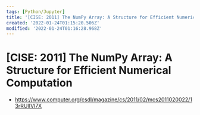 ```yaml
---
tags: [Python/Jupyter]
title: '[CISE: 2011] The NumPy Array: A Structure for Efficient Numerical Computation'
created: '2022-01-24T01:15:20.506Z'
modified: '2022-01-24T01:16:28.968Z'
---
```


# [CISE: 2011] The NumPy Array: A Structure for Efficient Numerical Computation

* https://www.computer.org/csdl/magazine/cs/2011/02/mcs2011020022/13rRUIIVl7X

